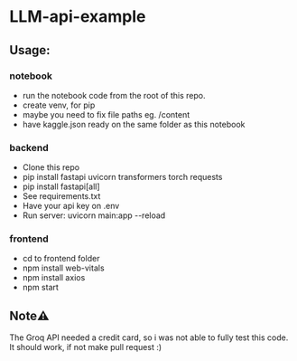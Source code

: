 # LLM-api-example

## Usage:  

### notebook
- run the notebook code from the root of this repo. 
- create venv, for pip
- maybe you need to fix file paths eg. /content
- have kaggle.json ready on the same folder as this notebook

### backend
- Clone this repo
- pip install fastapi uvicorn transformers torch requests
- pip install fastapi[all] 
- See requirements.txt 
- Have your api key on .env
- Run server: uvicorn main:app --reload

### frontend
- cd to frontend folder
- npm install web-vitals
- npm install axios
- npm start

## Note⚠️
The Groq API needed a credit card, so i was not able to fully test this code. It should work, if not make pull request :)
